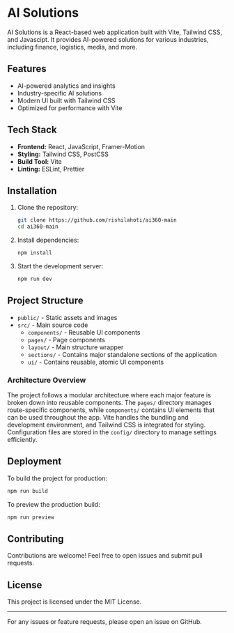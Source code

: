 # AI Solutions

AI Solutions is a React-based web application built with Vite, Tailwind CSS, and Javascipt. It provides AI-powered solutions for various industries, including finance, logistics, media, and more.

## Features

-   AI-powered analytics and insights
-   Industry-specific AI solutions
-   Modern UI built with Tailwind CSS
-   Optimized for performance with Vite

## Tech Stack

-   **Frontend:** React, JavaScript, Framer-Motion
-   **Styling:** Tailwind CSS, PostCSS
-   **Build Tool:** Vite
-   **Linting:** ESLint, Prettier

## Installation

1. Clone the repository:
    ```sh
    git clone https://github.com/rishilahoti/ai360-main
    cd ai360-main
    ```
2. Install dependencies:
    ```sh
    npm install
    ```
3. Start the development server:
    ```sh
    npm run dev
    ```

## Project Structure

-   `public/` - Static assets and images
-   `src/` - Main source code
    -   `components/` - Reusable UI components
    -   `pages/` - Page components
    -   `layout/` - Main structure wrapper
    -   `sections/` - Contains major standalone sections of the application
    -   `ui/` - Contains reusable, atomic UI components

### Architecture Overview

The project follows a modular architecture where each major feature is broken down into reusable components. The `pages/` directory manages route-specific components, while `components/` contains UI elements that can be used throughout the app. Vite handles the bundling and development environment, and Tailwind CSS is integrated for styling. Configuration files are stored in the `config/` directory to manage settings efficiently.

## Deployment

To build the project for production:

```sh
npm run build
```

To preview the production build:

```sh
npm run preview
```

## Contributing

Contributions are welcome! Feel free to open issues and submit pull requests.

## License

This project is licensed under the MIT License.

---

For any issues or feature requests, please open an issue on GitHub.
